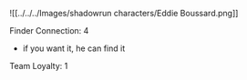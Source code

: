 ![[../../../Images/shadowrun characters/Eddie Boussard.png]]

Finder
Connection: 4
- if you want it, he can find it

Team Loyalty: 1